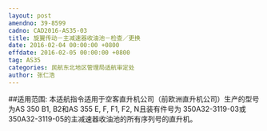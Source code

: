 ```yaml
---
layout: post
amendno: 39-8599
cadno: CAD2016-AS35-03
title: 旋翼传动－主减速器收油池－检查／更换
date: 2016-02-04 00:00:00 +0800
effdate: 2016-02-05 00:00:00 +0800
tag: AS35
categories: 民航东北地区管理局适航审定处
author: 张仁浩
---
```


##适用范围:
本适航指令适用于空客直升机公司（前欧洲直升机公司）生产的型号为AS 350 B1, B2和AS 355 E, F, F1, F2, N且装有件号为 350A32-3119-03或350A32-3119-05的主减速器收油池的所有序列号的直升机。


